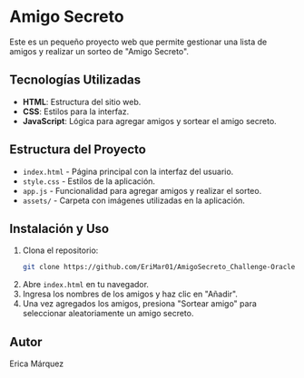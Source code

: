 # Amigo Secreto

Este es un pequeño proyecto web que permite gestionar una lista de amigos y realizar un sorteo de "Amigo Secreto".

## Tecnologías Utilizadas
- **HTML**: Estructura del sitio web.
- **CSS**: Estilos para la interfaz.
- **JavaScript**: Lógica para agregar amigos y sortear el amigo secreto.

## Estructura del Proyecto
- `index.html` - Página principal con la interfaz del usuario.
- `style.css` - Estilos de la aplicación.
- `app.js` - Funcionalidad para agregar amigos y realizar el sorteo.
- `assets/` - Carpeta con imágenes utilizadas en la aplicación.

## Instalación y Uso
1. Clona el repositorio:
   ```bash
   git clone https://github.com/EriMar01/AmigoSecreto_Challenge-Oracle.git
   ```
2. Abre `index.html` en tu navegador.
3. Ingresa los nombres de los amigos y haz clic en "Añadir".
4. Una vez agregados los amigos, presiona "Sortear amigo" para seleccionar aleatoriamente un amigo secreto.

## Autor
Erica Márquez

